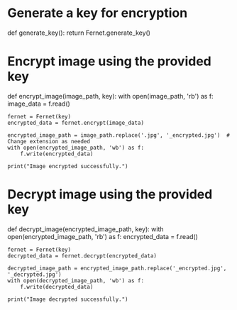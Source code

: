 # Generate a key for encryption
def generate_key():
    return Fernet.generate_key()

# Encrypt image using the provided key
def encrypt_image(image_path, key):
    with open(image_path, 'rb') as f:
        image_data = f.read()
    
    fernet = Fernet(key)
    encrypted_data = fernet.encrypt(image_data)
    
    encrypted_image_path = image_path.replace('.jpg', '_encrypted.jpg')  # Change extension as needed
    with open(encrypted_image_path, 'wb') as f:
        f.write(encrypted_data)
    
    print("Image encrypted successfully.")

# Decrypt image using the provided key
def decrypt_image(encrypted_image_path, key):
    with open(encrypted_image_path, 'rb') as f:
        encrypted_data = f.read()
    
    fernet = Fernet(key)
    decrypted_data = fernet.decrypt(encrypted_data)
    
    decrypted_image_path = encrypted_image_path.replace('_encrypted.jpg', '_decrypted.jpg')
    with open(decrypted_image_path, 'wb') as f:
        f.write(decrypted_data)
    
    print("Image decrypted successfully.")
